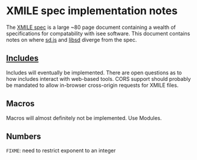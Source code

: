 XMILE spec implementation notes
===============================

The [XMILE
spec](http://docs.oasis-open.org/xmile/xmile/v1.0/cos01/xmile-v1.0-cos01.html)
is a large ~80 page document containing a wealth of specifications for
compatability with isee software.  This document contains notes on
where [sd.js](https://github.com/sdlabs/sd.js) and
[libsd](https://github.com/sdlabs/libsd) diverge from the spec.

[Includes](http://docs.oasis-open.org/xmile/xmile/v1.0/cos01/xmile-v1.0-cos01.html#_Toc426543489)
--------

Includes will eventually be implemented.  There are open questions as
to how includes interact with web-based tools.  CORS support should
probably be mandated to allow in-browser cross-origin requests for
XMILE files.

Macros
------

Macros will almost definitely not be implemented.  Use Modules.

Numbers
-------

`FIXME`: need to restrict exponent to an integer
